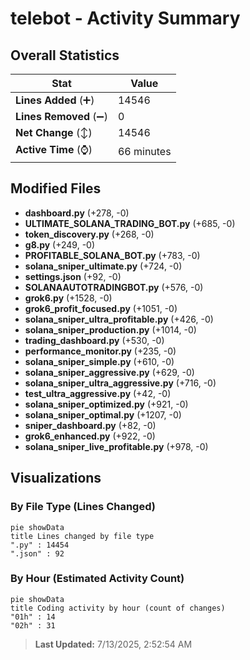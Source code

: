 # telebot - Activity Summary 

## Overall Statistics

| Stat                   | Value                                                             |
| ---------------------- | ----------------------------------------------------------------- |
| **Lines Added** (➕)   | 14546                                          |
| **Lines Removed** (➖) | 0                                        |
| **Net Change** (↕)    | 14546                |
| **Active Time** (⌚)   | 66 minutes |


## Modified Files
- **dashboard.py** (+278, -0)
- **ULTIMATE_SOLANA_TRADING_BOT.py** (+685, -0)
- **token_discovery.py** (+268, -0)
- **g8.py** (+249, -0)
- **PROFITABLE_SOLANA_BOT.py** (+783, -0)
- **solana_sniper_ultimate.py** (+724, -0)
- **settings.json** (+92, -0)
- **SOLANAAUTOTRADINGBOT.py** (+576, -0)
- **grok6.py** (+1528, -0)
- **grok6_profit_focused.py** (+1051, -0)
- **solana_sniper_ultra_profitable.py** (+426, -0)
- **solana_sniper_production.py** (+1014, -0)
- **trading_dashboard.py** (+530, -0)
- **performance_monitor.py** (+235, -0)
- **solana_sniper_simple.py** (+610, -0)
- **solana_sniper_aggressive.py** (+629, -0)
- **solana_sniper_ultra_aggressive.py** (+716, -0)
- **test_ultra_aggressive.py** (+42, -0)
- **solana_sniper_optimized.py** (+921, -0)
- **solana_sniper_optimal.py** (+1207, -0)
- **sniper_dashboard.py** (+82, -0)
- **grok6_enhanced.py** (+922, -0)
- **solana_sniper_live_profitable.py** (+978, -0)

## Visualizations

### By File Type (Lines Changed)

```mermaid
pie showData
title Lines changed by file type
".py" : 14454
".json" : 92
```

### By Hour (Estimated Activity Count)

```mermaid
pie showData
title Coding activity by hour (count of changes)
"01h" : 14
"02h" : 31
```


> **Last Updated:** 7/13/2025, 2:52:54 AM